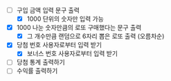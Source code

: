 - [ ] 구입 금액 입력 문구 출력
  - [x] 1000 단위의 숫자만 입력 가능
- [x] 1000 나눈 숫자만큼의 로또 구매했다는 문구 출력
  - [x] 그 개수만큼 랜덤으로 6자리 뽑은 로또 출력 (오름차순)
- [x] 당첨 번호 사용자로부터 입력 받기
  - [x] 보너스 번호 사용자로부터 입력 받기
- [ ] 당첨 통계 출력하기
- [ ] 수익률 출력하기